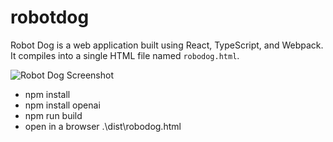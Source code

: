 # robotdog

Robot Dog is a web application built using React, TypeScript, and Webpack. It compiles into a single HTML file named `robodog.html`.

![Robot Dog Screenshot](screenshot.jpg)

* npm install
* npm install openai
* npm run build
* open in a browser .\dist\robodog.html
